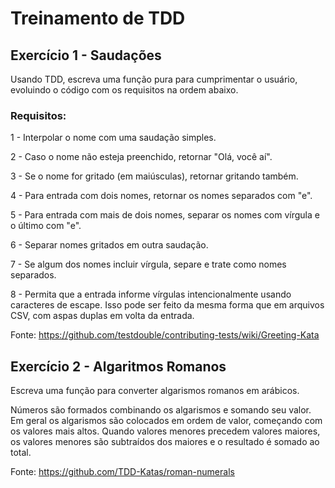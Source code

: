 # Treinamento de TDD

## Exercício 1 - Saudações

Usando TDD, escreva uma função pura para cumprimentar o usuário, evoluindo o código com os requisitos na ordem abaixo.

### Requisitos:

1 - Interpolar o nome com uma saudação simples.

2 - Caso o nome não esteja preenchido, retornar "Olá, você aí".

3 - Se o nome for gritado (em maiúsculas), retornar gritando também.

4 - Para entrada com dois nomes, retornar os nomes separados com "e".

5 - Para entrada com mais de dois nomes, separar os nomes com vírgula e o último com "e".

6 - Separar nomes gritados em outra saudação.

7 - Se algum dos nomes incluir vírgula, separe e trate como nomes separados.

8 - Permita que a entrada informe vírgulas intencionalmente usando caracteres de escape. Isso pode ser feito da mesma forma que em arquivos CSV, com aspas duplas em volta da entrada.

Fonte: https://github.com/testdouble/contributing-tests/wiki/Greeting-Kata


## Exercício 2 - Algaritmos Romanos

Escreva uma função para converter algarismos romanos em arábicos.

Números são formados combinando os algarismos e somando seu valor. Em geral os algarismos são colocados em ordem de valor, começando com os valores mais altos. Quando valores menores precedem valores maiores, os valores menores são subtraídos dos maiores e o resultado é somado ao total.

Fonte: https://github.com/TDD-Katas/roman-numerals
